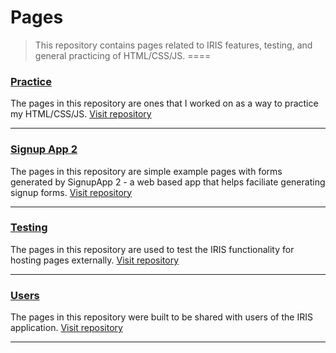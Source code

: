 # Pages

> This repository contains pages related to IRIS features, testing, and general practicing of HTML/CSS/JS.
====

### [Practice](https://github.com/Dejai/iris/tree/master/pages/practice)
The pages in this repository are ones that I worked on as a way to practice my HTML/CSS/JS.
[Visit repository](https://github.com/Dejai/iris/tree/master/pages/practice)

----

### [Signup App 2](https://github.com/Dejai/iris/tree/master/pages/signupApp2)
The pages in this repository are simple example pages with forms generated by SignupApp 2 - a web based app that helps faciliate generating signup forms.
[Visit repository](https://github.com/Dejai/iris/tree/master/pages/signupApp2)

----

### [Testing](https://github.com/Dejai/iris/tree/master/pages/testing)
The pages in this repository are used to test the IRIS functionality for hosting pages externally.
[Visit repository](https://github.com/Dejai/iris/tree/master/pages/testing)

----

### [Users](https://github.com/Dejai/iris/tree/master/pages/users)
The pages in this repository were built to be shared with users of the IRIS application.
[Visit repository](https://github.com/Dejai/iris/tree/master/pages/users)

----
